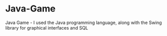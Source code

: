 # Java-Game
Java Game -  I used the Java programming language, along with the Swing  library for graphical interfaces and SQL
